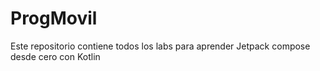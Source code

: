 # ProgMovil
Este repositorio contiene todos los labs para aprender Jetpack compose desde cero con Kotlin
